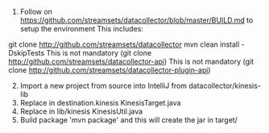 1. Follow on https://github.com/streamsets/datacollector/blob/master/BUILD.md to setup the environment
This includes: 

git clone http://github.com/streamsets/datacollector
mvn clean install -DskipTests
This is not mandatory (git clone http://github.com/streamsets/datacollector-api)
This is not mandatory (git clone http://github.com/streamsets/datacollector-plugin-api)


2. Import a new project from source into IntelliJ from datacollector/kinesis-lib
3. Replace in destination.kinesis KinesisTarget.java
4. Replace in lib/kinesis KinesisUtil.java
5. Build package 'mvn package' and this will create the jar in target/

